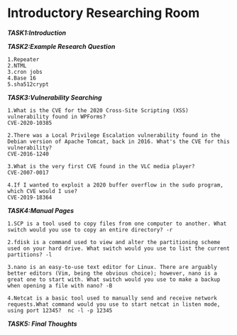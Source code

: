 # Introductory Researching Room

***TASK1:Introduction***

***TASK2:Example Research Question***
```
1.Repeater
2.NTML
3.cron jobs
4.Base 16
5.sha512crypt
```

***TASK3:Vulnerability Searching*** 
```
1.What is the CVE for the 2020 Cross-Site Scripting (XSS) vulnerability found in WPForms? 
CVE-2020-10385

2.There was a Local Privilege Escalation vulnerability found in the Debian version of Apache Tomcat, back in 2016. What's the CVE for this vulnerability?
CVE-2016-1240

3.What is the very first CVE found in the VLC media player?
CVE-2007-0017

4.If I wanted to exploit a 2020 buffer overflow in the sudo program, which CVE would I use?
CVE-2019-18364
```

***TASK4:Manual Pages***
```
1.SCP is a tool used to copy files from one computer to another. What switch would you use to copy an entire directory? -r

2.fdisk is a command used to view and alter the partitioning scheme used on your hard drive. What switch would you use to list the current partitions? -l

3.nano is an easy-to-use text editor for Linux. There are arguably better editors (Vim, being the obvious choice); however, nano is a great one to start with. What switch would you use to make a backup when opening a file with nano? -B

4.Netcat is a basic tool used to manually send and receive network requests.What command would you use to start netcat in listen mode, using port 12345?  nc -l -p 12345
```

***TASK5: Final Thoughts***